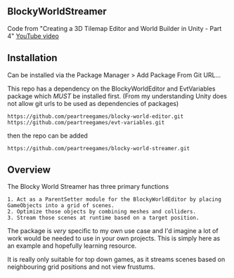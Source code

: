 ## BlockyWorldStreamer
Code from "Creating a 3D Tilemap Editor and World Builder in Unity - Part 4" [YouTube video](https://youtu.be/ZxWkhdcHD-4)

## Installation
Can be installed via the Package Manager > Add Package From Git URL...

This repo has a dependency on the BlockyWorldEditor and EvtVariables package which *MUST* be installed first. (From my understanding Unity does not allow git urls to be used as dependencies of packages)

`https://github.com/peartreegames/blocky-world-editor.git`
`https://github.com/peartreegames/evt-variables.git`

then the repo can be added

`https://github.com/peartreegames/blocky-world-streamer.git`

## Overview

The Blocky World Streamer has three primary functions

    1. Act as a ParentSetter module for the BlockyWorldEditor by placing GameObjects into a grid of scenes.
    2. Optimize those objects by combining meshes and colliders.
    3. Stream those scenes at runtime based on a target position.

The package is *very* specific to my own use case and I'd imagine a lot of work would be needed to use in your own projects. This is simply here as an example and hopefully learning resource.

It is really only suitable for top down games, as it streams scenes based on neighbouring grid positions and not view frustums.
